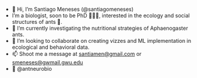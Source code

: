 - 👋 Hi, I’m Santiago Meneses (@santiagomeneses)
- I’m a biologist, soon to be PhD 👨🏻‍🎓, interested in the ecology and social structures of ants 🐜.
- 🔬 I’m currently investigating the nutritional strategies of Aphaenogaster ants.
- 🤝 I’m looking to collaborate on creating vizzes and ML implementation in ecological and behavioral data.
- 📫 Shoot me a message at santiamen@gmail.com or smeneses@gwmail.gwu.edu
- 🦜 @antneurobio
